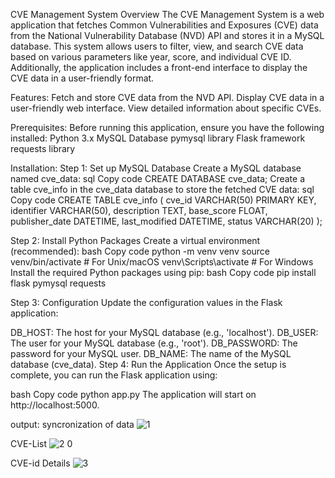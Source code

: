 CVE Management System
Overview
The CVE Management System is a web application that fetches Common Vulnerabilities and Exposures (CVE) data from the National Vulnerability Database (NVD) API and stores it in a MySQL database. This system allows users to filter, view, and search CVE data based on various parameters like year, score, and individual CVE ID. Additionally, the application includes a front-end interface to display the CVE data in a user-friendly format.

Features:
Fetch and store CVE data from the NVD API.
Display CVE data in a user-friendly web interface.
View detailed information about specific CVEs.

Prerequisites:
Before running this application, ensure you have the following installed:
Python 3.x
MySQL Database
pymysql library
Flask framework
requests library

Installation:
Step 1: Set up MySQL Database
Create a MySQL database named cve_data:
sql
Copy code
CREATE DATABASE cve_data;
Create a table cve_info in the cve_data database to store the fetched CVE data:
sql
Copy code
CREATE TABLE cve_info (
    cve_id VARCHAR(50) PRIMARY KEY,
    identifier VARCHAR(50),
    description TEXT,
    base_score FLOAT,
    publisher_date DATETIME,
    last_modified DATETIME,
    status VARCHAR(20)
);

Step 2: Install Python Packages
Create a virtual environment (recommended):
bash
Copy code
python -m venv venv
source venv/bin/activate  # For Unix/macOS
venv\Scripts\activate  # For Windows
Install the required Python packages using pip:
bash
Copy code
pip install flask pymysql requests

Step 3: Configuration
Update the configuration values in the Flask application:

DB_HOST: The host for your MySQL database (e.g., 'localhost').
DB_USER: The user for your MySQL database (e.g., 'root').
DB_PASSWORD: The password for your MySQL user.
DB_NAME: The name of the MySQL database (cve_data).
Step 4: Run the Application
Once the setup is complete, you can run the Flask application using:

bash
Copy code
python app.py
The application will start on http://localhost:5000.


output:
syncronization of data
![1](https://github.com/user-attachments/assets/9a93cda4-6105-4a25-b18a-6a01d558988a)

CVE-List
![2 0](https://github.com/user-attachments/assets/cef6b3b8-3428-4922-b1c7-4fdddb5b4490)

CVE-id Details
![3](https://github.com/user-attachments/assets/abd8a03d-9e97-40d3-a1d5-d2105a4bd0b1)

